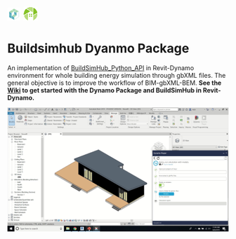 ![BuildSimHub Logo](https://github.com/ruijis/buildsimhub_dyanmo_package/blob/master/Talece_Logo.png)
![BuildSimHub Logo](https://github.com/ruijis/buildsimhub_dyanmo_package/blob/master/BuildSimHub_Logo.png)
=======


Buildsimhub Dyanmo Package
========================================
An implementation of [BuildSimHub_Python_API](https://github.com/weilix88/buildsimhub_python_api) in Revit-Dynamo environment for whole building energy simulation through gbXML files. The general objective is to improve the workflow of BIM-gbXML-BEM. **See the [Wiki](https://github.com/ruijis/buildsimhub_dyanmo_package/wiki) to get started with the Dynamo Package and BuildSimHub in Revit-Dynamo.**


![User Interface](https://github.com/ruijis/buildsimhub_dyanmo_package/blob/master/Demo.png)

